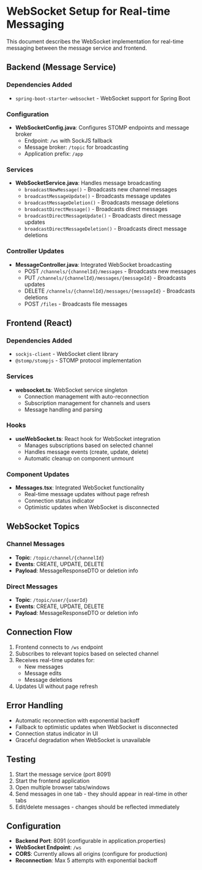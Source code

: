 # WebSocket Setup for Real-time Messaging

This document describes the WebSocket implementation for real-time messaging between the message service and frontend.

## Backend (Message Service)

### Dependencies Added
- `spring-boot-starter-websocket` - WebSocket support for Spring Boot

### Configuration
- **WebSocketConfig.java**: Configures STOMP endpoints and message broker
  - Endpoint: `/ws` with SockJS fallback
  - Message broker: `/topic` for broadcasting
  - Application prefix: `/app`

### Services
- **WebSocketService.java**: Handles message broadcasting
  - `broadcastNewMessage()` - Broadcasts new channel messages
  - `broadcastMessageUpdate()` - Broadcasts message updates
  - `broadcastMessageDeletion()` - Broadcasts message deletions
  - `broadcastDirectMessage()` - Broadcasts direct messages
  - `broadcastDirectMessageUpdate()` - Broadcasts direct message updates
  - `broadcastDirectMessageDeletion()` - Broadcasts direct message deletions

### Controller Updates
- **MessageController.java**: Integrated WebSocket broadcasting
  - POST `/channels/{channelId}/messages` - Broadcasts new messages
  - PUT `/channels/{channelId}/messages/{messageId}` - Broadcasts updates
  - DELETE `/channels/{channelId}/messages/{messageId}` - Broadcasts deletions
  - POST `/files` - Broadcasts file messages

## Frontend (React)

### Dependencies Added
- `sockjs-client` - WebSocket client library
- `@stomp/stompjs` - STOMP protocol implementation

### Services
- **websocket.ts**: WebSocket service singleton
  - Connection management with auto-reconnection
  - Subscription management for channels and users
  - Message handling and parsing

### Hooks
- **useWebSocket.ts**: React hook for WebSocket integration
  - Manages subscriptions based on selected channel
  - Handles message events (create, update, delete)
  - Automatic cleanup on component unmount

### Component Updates
- **Messages.tsx**: Integrated WebSocket functionality
  - Real-time message updates without page refresh
  - Connection status indicator
  - Optimistic updates when WebSocket is disconnected

## WebSocket Topics

### Channel Messages
- **Topic**: `/topic/channel/{channelId}`
- **Events**: CREATE, UPDATE, DELETE
- **Payload**: MessageResponseDTO or deletion info

### Direct Messages
- **Topic**: `/topic/user/{userId}`
- **Events**: CREATE, UPDATE, DELETE
- **Payload**: MessageResponseDTO or deletion info

## Connection Flow

1. Frontend connects to `/ws` endpoint
2. Subscribes to relevant topics based on selected channel
3. Receives real-time updates for:
   - New messages
   - Message edits
   - Message deletions
4. Updates UI without page refresh

## Error Handling

- Automatic reconnection with exponential backoff
- Fallback to optimistic updates when WebSocket is disconnected
- Connection status indicator in UI
- Graceful degradation when WebSocket is unavailable

## Testing

1. Start the message service (port 8091)
2. Start the frontend application
3. Open multiple browser tabs/windows
4. Send messages in one tab - they should appear in real-time in other tabs
5. Edit/delete messages - changes should be reflected immediately

## Configuration

- **Backend Port**: 8091 (configurable in application.properties)
- **WebSocket Endpoint**: `/ws`
- **CORS**: Currently allows all origins (configure for production)
- **Reconnection**: Max 5 attempts with exponential backoff
